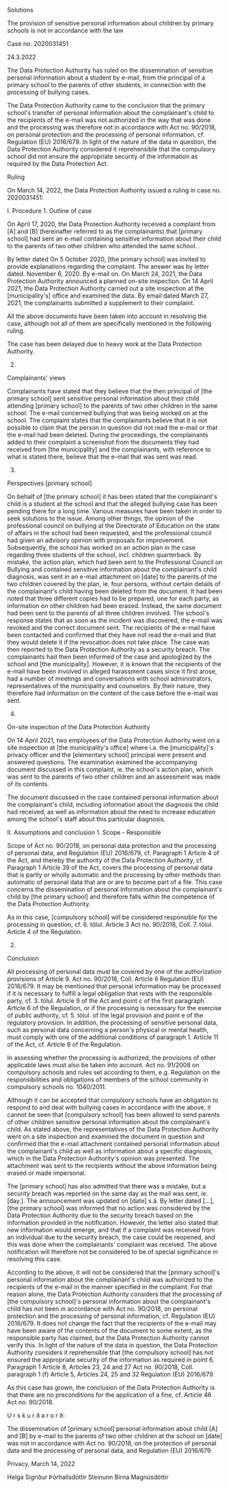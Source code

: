 Solutions

The provision of sensitive personal information about children by primary schools is not in accordance with the law

Case no. 2020031451

24.3.2022

The Data Protection Authority has ruled on the dissemination of sensitive personal information about a student by e-mail, from the principal of a primary school to the parents of other students, in connection with the processing of bullying cases.

The Data Protection Authority came to the conclusion that the primary school's transfer of personal information about the complainant's child to the recipients of the e-mail was not authorized in the way that was done and the processing was therefore not in accordance with Act no. 90/2018, on personal protection and the processing of personal information, cf. Regulation (EU) 2016/679. In light of the nature of the data in question, the Data Protection Authority considered it reprehensible that the compulsory school did not ensure the appropriate security of the information as required by the Data Protection Act.

Ruling

On March 14, 2022, the Data Protection Authority issued a ruling in case no. 2020031451:

I.
Procedure
1.
Outline of case

On April 17, 2020, the Data Protection Authority received a complaint from \[A\] and \[B\] (hereinafter referred to as the complainants) that \[primary school\] had sent an e-mail containing sensitive information about their child to the parents of two other children who attended the same school. .

By letter dated On 5 October 2020, \[the primary school\] was invited to provide explanations regarding the complaint. The answer was by letter dated. November 6, 2020. By e-mail on. On March 24, 2021, the Data Protection Authority announced a planned on-site inspection. On 14 April 2021, the Data Protection Authority carried out a site inspection at the \[municipality's\] office and examined the data. By email dated March 27, 2021, the complainants submitted a supplement to their complaint.

All the above documents have been taken into account in resolving the case, although not all of them are specifically mentioned in the following ruling.

The case has been delayed due to heavy work at the Data Protection Authority.

2.
Complainants' views

Complainants have stated that they believe that the then principal of \[the primary school\] sent sensitive personal information about their child attending \[primary school\] to the parents of two other children in the same school. The e-mail concerned bullying that was being worked on at the school. The complaint states that the complainants believe that it is not possible to claim that the person in question did not read the e-mail or that the e-mail had been deleted. During the proceedings, the complainants added to their complaint a screenshot from the documents they had received from \[the municipality\] and the complainants, with reference to what is stated there, believe that the e-mail that was sent was read.

3.
Perspectives \[primary school\]

On behalf of \[the primary school\] it has been stated that the complainant's child is a student at the school and that the alleged bullying case has been pending there for a long time. Various measures have been taken in order to seek solutions to the issue. Among other things, the opinion of the professional council on bullying at the Directorate of Education on the state of affairs in the school had been requested, and the professional council had given an advisory opinion with proposals for improvement. Subsequently, the school has worked on an action plan in the case regarding three students of the school, incl. children quarterback. By mistake, the action plan, which had been sent to the Professional Council on Bullying and contained sensitive information about the complainant's child diagnosis, was sent in an e-mail attachment on \[date\] to the parents of the two children covered by the plan, ie. four persons, without certain details of the complainant's child having been deleted from the document. It had been noted that three different copies had to be prepared, one for each party, as information on other children had been erased. Instead, the same document had been sent to the parents of all three children involved. The school's response states that as soon as the incident was discovered, the e-mail was revoked and the correct document sent. The recipients of the e-mail have been contacted and confirmed that they have not read the e-mail and that they would delete it if the revocation does not take place. The case was then reported to the Data Protection Authority as a security breach. The complainants had then been informed of the case and apologized by the school and \[the municipality\]. However, it is known that the recipients of the e-mail have been involved in alleged harassment cases since it first arose, had a number of meetings and conversations with school administrators, representatives of the municipality and counselors. By their nature, they therefore had information on the content of the case before the e-mail was sent.

4.
On-site inspection of the Data Protection Authority

On 14 April 2021, two employees of the Data Protection Authority went on a site inspection at \[the municipality's office\] where i.a. the \[municipality\]'s privacy officer and the \[elementary school\] principal were present and answered questions. The examination examined the accompanying document discussed in this complaint, ie. the school's action plan, which was sent to the parents of two other children and an assessment was made of its contents.

The document discussed in the case contained personal information about the complainant's child, including information about the diagnosis the child had received, as well as information about the need to increase education among the school's staff about this particular diagnosis.

II.
Assumptions and conclusion
1.
Scope - Responsible

Scope of Act no. 90/2018, on personal data protection and the processing of personal data, and Regulation (EU) 2016/679, cf. Paragraph 1 Article 4 of the Act, and thereby the authority of the Data Protection Authority, cf. Paragraph 1 Article 39 of the Act, covers the processing of personal data that is partly or wholly automatic and the processing by other methods than automatic of personal data that are or are to become part of a file.
This case concerns the dissemination of personal information about the complainant's child by \[the primary school\] and therefore falls within the competence of the Data Protection Authority.

As in this case, \[compulsory school\] will be considered responsible for the processing in question, cf. 6. tölul. Article 3 Act no. 90/2018, Coll. 7. tölul. Article 4 of the Regulation.

2.
Conclusion

All processing of personal data must be covered by one of the authorization provisions of Article 9. Act no. 90/2018, Coll. Article 6 Regulation (EU) 2016/679. It may be mentioned that personal information may be processed if it is necessary to fulfill a legal obligation that rests with the responsible party, cf. 3. tölul. Article 9 of the Act and point c of the first paragraph. Article 6 of the Regulation, or if the processing is necessary for the exercise of public authority, cf. 5. tölul. of the legal provision and point e of the regulatory provision. In addition, the processing of sensitive personal data, such as personal data concerning a person's physical or mental health, must comply with one of the additional conditions of paragraph 1. Article 11 of the Act, cf. Article 9 of the Regulation.

In assessing whether the processing is authorized, the provisions of other applicable laws must also be taken into account. Act no. 91/2008 on compulsory schools and rules set according to them, e.g. Regulation on the responsibilities and obligations of members of the school community in compulsory schools no. 1040/2011.

Although it can be accepted that compulsory schools have an obligation to respond to and deal with bullying cases in accordance with the above, it cannot be seen that \[compulsory school\] has been allowed to send parents of other children sensitive personal information about the complainant's child. As stated above, the representatives of the Data Protection Authority went on a site inspection and examined the document in question and confirmed that the e-mail attachment contained personal information about the complainant's child as well as information about a specific diagnosis, which in the Data Protection Authority's opinion was presented. The attachment was sent to the recipients without the above information being erased or made impersonal.

The \[primary school\] has also admitted that there was a mistake, but a security breach was reported on the same day as the mail was sent, ie. \[day.\]. The announcement was updated on \[date\] s.á. By letter dated \[...\], \[the primary school\] was informed that no action was considered by the Data Protection Authority due to the security breach based on the information provided in the notification. However, the letter also stated that new information would emerge, and that if a complaint was received from an individual due to the security breach, the case could be reopened, and this was done when the complainants' complaint was received. The above notification will therefore not be considered to be of special significance in resolving this case.

According to the above, it will not be considered that the \[primary school\]'s personal information about the complainant's child was authorized to the recipients of the e-mail in the manner specified in the complaint. For that reason alone, the Data Protection Authority considers that the processing of \[the compulsory school\]'s personal information about the complainant's child has not been in accordance with Act no. 90/2018, on personal protection and the processing of personal information, cf. Regulation (EU) 2016/679. It does not change the fact that the recipients of the e-mail may have been aware of the contents of the document to some extent, as the responsible party has claimed, but the Data Protection Authority cannot verify this. In light of the nature of the data in question, the Data Protection Authority considers it reprehensible that \[the compulsory school\] has not ensured the appropriate security of the information as required in point 6. Paragraph 1 Article 8, Articles 23, 24 and 27 Act no. 90/2018, Coll. paragraph 1 (f) Article 5, Articles 24, 25 and 32 Regulation (EU) 2016/679.

As this case has grown, the conclusion of the Data Protection Authority is that there are no preconditions for the application of a fine, cf. Article 46 Act no. 90/2018.

U r s k u r ð a r o r ð:

The dissemination of \[primary school\] personal information about child \[A\] and \[B\] by e-mail to the parents of two other children at the school on \[date\] was not in accordance with Act no. 90/2018, on the protection of personal data and the processing of personal data, and Regulation (EU) 2016/679.

Privacy, March 14, 2022

Helga Sigríður Þórhallsdóttir Steinunn Birna Magnúsdóttir
